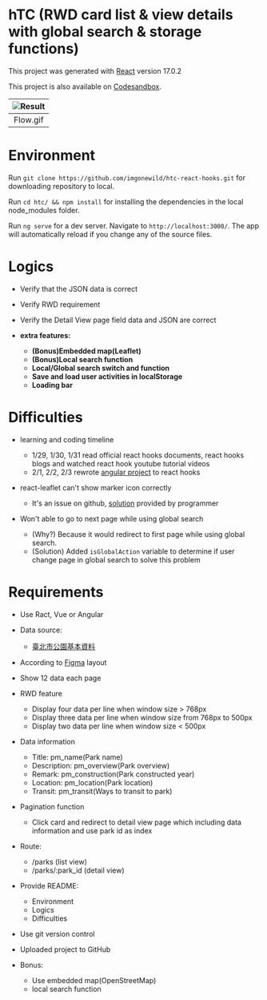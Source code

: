 # hTC (RWD card list & view details with global search & storage functions)

This project was generated with [React](https://github.com/facebook/react/) version 17.0.2

This project is also available on [Codesandbox](https://codesandbox.io/s/htc-rwd-card-list-detail-view-h4504?file=/src/app/park-list/park-list.component.html).

| ![Result](https://github.com/imgonewild/htc-react-hooks/blob/main/src/assets/htc-react-hooks.gif) |
|:--:| 
| Flow.gif |

# Environment

Run `git clone https://github.com/imgonewild/htc-react-hooks.git` for downloading repository to local.

Run `cd htc/ && npm install` for installing the dependencies in the local node_modules folder.

Run `ng serve` for a dev server. Navigate to `http://localhost:3000/`. The app will automatically reload if you change any of the source files.

# Logics

- Verify that the JSON data is correct

- Verify RWD requirement

- Verify the Detail View page field data and JSON are correct

- **extra features:**
  - **(Bonus)Embedded map(Leaflet)**
  - **(Bonus)Local search function**
  - **Local/Global search switch and function**
  - **Save and load user activities in localStorage**
  - **Loading bar**

# Difficulties
- learning and coding timeline
  - 1/29, 1/30, 1/31 read official react hooks documents, react hooks blogs and watched react hook youtube tutorial videos
  - 2/1, 2/2, 2/3 rewrote [angular project](https://github.com/imgonewild/htc) to react hooks
  
- react-leaflet can't show marker icon correctly
  - It's an issue on github, [solution](https://github.com/PaulLeCam/react-leaflet/issues/453) provided by programmer
  
- Won't able to go to next page while using global search
  - (Why?) Because it would redirect to first page while using global search.
  - (Solution) Added `isGlobalAction` variable to determine if user change page in global search to solve this problem

# Requirements

- Use Ract, Vue or Angular
- Data source:
  - [臺北市公園基本資料](https://data.gov.tw/dataset/128366)

- According to [Figma](https://www.figma.com/file/uj8MJ9dZfIlJB2kzhkxjfK/Interview?node-id=10%3A3) layout
- Show 12 data each page
- RWD feature 
  - Display four data per line when window size > 768px
  - Display three data per line when window size from 768px to 500px
  - Display two data per line when window size < 500px

- Data information
  - Title: pm_name(Park name)
  - Description: pm_overview(Park overview)
  - Remark: pm_construction(Park constructed year)
  - Location: pm_location(Park location)
  - Transit: pm_transit(Ways to transit to park)

- Pagination function
  - Click card and redirect to detail view page which including data information and use park id as index
  
- Route:
  - /parks (list view)
  - /parks/:park_id (detail view)

- Provide README:
  - Environment
  - Logics
  - Difficulties

- Use git version control
- Uploaded project to GitHub

- Bonus:
  - Use embedded map(OpenStreetMap)
  - local search function
